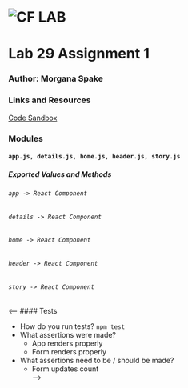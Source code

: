 ![CF](http://i.imgur.com/7v5ASc8.png) LAB  
=================================================  
  
# Lab 29 Assignment 1  
  
### Author: Morgana Spake  
  
### Links and Resources  
[Code Sandbox](https://codesandbox.io/s/github/MSpake/lab-29-assignment-1/tree/master/)  
  
### Modules  
#### `app.js, details.js, home.js, header.js, story.js`  
##### Exported Values and Methods  
  
###### `app -> React Component`  
###### `details -> React Component`  
###### `home -> React Component`  
###### `header -> React Component`  
###### `story -> React Component`  
  
<-- #### Tests  
* How do you run tests? `npm test`  
* What assertions were made?  
  - App renders properly  
  - Form renders properly  
* What assertions need to be / should be made?  
  - Form updates count  
-->
